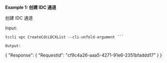 **Example 1: 创建 IDC 通道**

创建 IDC 通道

Input: 

```
tccli vpc CreateCdcLDCXList --cli-unfold-argument ```

Output: 
```
{
    "Response": {
        "RequestId": "cf9c4a26-aaa5-4271-91e6-2351bfaddd17"
    }
}
```

